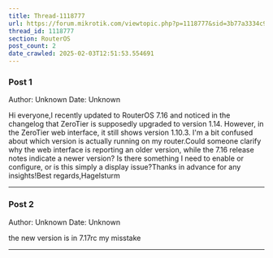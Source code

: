```yaml
---
title: Thread-1118777
url: https://forum.mikrotik.com/viewtopic.php?p=1118777&sid=3b77a3334c914448dbbc02bfdff4c3aa#p1118777
thread_id: 1118777
section: RouterOS
post_count: 2
date_crawled: 2025-02-03T12:51:53.554691
---
```


### Post 1
Author: Unknown
Date: Unknown

Hi everyone,I recently updated to RouterOS 7.16 and noticed in the changelog that ZeroTier is supposedly upgraded to version 1.14. However, in the ZeroTier web interface, it still shows version 1.10.3. I'm a bit confused about which version is actually running on my router.Could someone clarify why the web interface is reporting an older version, while the 7.16 release notes indicate a newer version? Is there something I need to enable or configure, or is this simply a display issue?Thanks in advance for any insights!Best regards,Hagelsturm

---
### Post 2
Author: Unknown
Date: Unknown

the new version is in 7.17rc my misstake

---
